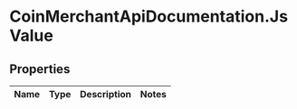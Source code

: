 # CoinMerchantApiDocumentation.JsValue

## Properties
Name | Type | Description | Notes
------------ | ------------- | ------------- | -------------


